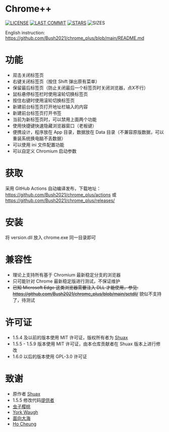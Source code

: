 # Chrome++
[![LICENSE](https://img.shields.io/badge/License-GPL--3.0--only-blue.svg?style=for-the-badge&logo=github "LICENSE")](https://github.com/Bush2021/chrome_plus/blob/main/LICENSE) [![LAST COMMIT](https://img.shields.io/github/last-commit/Bush2021/chrome_plus?color=blue&logo=github&style=for-the-badge "LAST COMMIT")](https://github.com/Bush2021/chrome_plus/commits/main)  [![STARS](https://img.shields.io/github/stars/Bush2021/chrome_plus?color=brightgreen&logo=github&style=for-the-badge "STARS")](https://github.com/Bush2021/chrome_plus/stargazers) ![SIZES](https://img.shields.io/github/languages/code-size/Bush2021/chrome_plus?color=brightgreen&logo=github&style=for-the-badge "SIZES")

English instruction: https://github.com/Bush2021/chrome_plus/blob/main/README.md

# 功能
- 双击关闭标签页
- 右键关闭标签页（按住 Shift 弹出原有菜单）
- 保留最后标签页（防止关闭最后一个标签页时关闭浏览器，点X不行）
- 鼠标悬停标签栏时使用滚轮切换标签页
- 按住右键时使用滚轮切换标签页
- 新建前台标签页打开地址栏输入的内容
- 新建前台标签页打开书签
- 当前为新标签页时，可以禁用上面两个功能
- 使用快捷键快速隐藏浏览器窗口（老板键）
- 便携设计，程序放在 App 目录，数据放在 Data 目录（不兼容原版数据，可以重装系统换电脑不丢数据）
- 可以使用 ini 文件配置功能
- 可以自定义 Chromium 启动参数

# 获取
采用 GitHub Actions 自动编译发布，下载地址：https://github.com/Bush2021/chrome_plus/actions 或 https://github.com/Bush2021/chrome_plus/releases/

# 安装
将 version.dll 放入 chrome.exe 同一目录即可

# 兼容性
* 理论上支持所有基于 Chromium 最新稳定分支的浏览器
* 只可能针对 Chrome 最新稳定版进行测试，不保证维护
* ~~已知 Microsoft Edge 这类浏览器需要注入 DLL 才能使用，参见: https://github.com/Bush2021/chrome_plus/blob/main/setdll/~~  貌似不支持了，待测试

# 许可证
* 1.5.4 及以前的版本使用 MIT 许可证，版权所有者为 [Shuax](https://github.com/shuax/)
* 1.5.5 - 1.5.9 版本使用 MIT 许可证，由本仓库贡献者在 Shuax 版本上进行修改
* 1.6.0 以后的版本使用 GPL-3.0 许可证

# 致谢
* 原作者 [Shuax](https://github.com/shuax/)
* 1.5.5 修改代码[提供者](https://forum.ru-board.com/topic.cgi?forum=5&topic=51073&start=620&limit=1&m=1#1)
* [虫子樱桃](https://github.com/czyt/)
* [York Waugh](https://github.com/YorkWaugh/)
* [面向大海](https://github.com/mxdh/)
* [Ho Cheung](https://github.com/gz83/)